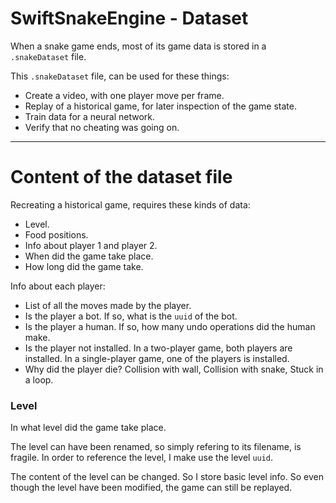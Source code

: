 # SwiftSnakeEngine - Dataset

When a snake game ends, most of its game data is stored in a `.snakeDataset` file.

This `.snakeDataset` file, can be used for these things:

- Create a video, with one player move per frame.
- Replay of a historical game, for later inspection of the game state.
- Train data for a neural network.
- Verify that no cheating was going on.

---

# Content of the dataset file

Recreating a historical game, requires these kinds of data:

- Level.
- Food positions.
- Info about player 1 and player 2.
- When did the game take place.
- How long did the game take.

Info about each player:

- List of all the moves made by the player.
- Is the player a bot. If so, what is the `uuid` of the bot.
- Is the player a human. If so, how many undo operations did the human make.
- Is the player not installed. In a two-player game, both players are installed. In a single-player game, one of the players is installed.
- Why did the player die?  Collision with wall, Collision with snake, Stuck in a loop.


### Level

In what level did the game take place.

The level can have been renamed, so simply refering to its filename, is fragile.
In order to reference the level, I make use the level `uuid`.

The content of the level can be changed. So I store basic level info.
So even though the level have been modified, the game can still be replayed.

